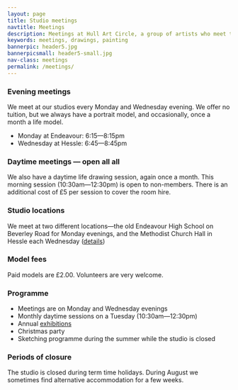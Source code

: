 ```yaml
---
layout: page
title: Studio meetings
navtitle: Meetings
description: Meetings at Hull Art Circle, a group of artists who meet twice weekly.
keywords: meetings, drawings, painting
bannerpic: header5.jpg
bannerpicsmall: header5-small.jpg
nav-class: meetings
permalink: /meetings/
---
```



### Evening meetings

We meet at our studios every Monday and Wednesday evening. We offer no tuition, but we always have a portrait model, and occasionally, once a month a life model.

* Monday at Endeavour: 6:15—8:15pm
* Wednesday at Hessle: 6:45—8:45pm

### Daytime meetings — open all all

We also have a daytime life drawing session, again once a month. This morning session (10:30am—12:30pm) is open to non-members. There is an additional cost of £5 per session to cover the room hire.

### Studio locations

We meet at two different locations—the old Endeavour High School on Beverley Road for Monday evenings, and the Methodist Church Hall in Hessle each Wednesday ([details](/contact/))

### Model fees

Paid models are £2.00. Volunteers are very welcome.

### Programme

* Meetings are on Monday and Wednesday evenings
* Monthly daytime sessions on a Tuesday (10:30am—12:30pm)
* Annual [exhibitions](/exhibitions/)
* Christmas party
* Sketching programme during the summer while the studio is closed

### Periods of closure

The studio is closed during term time holidays. During August we sometimes find alternative accommodation for a few weeks.